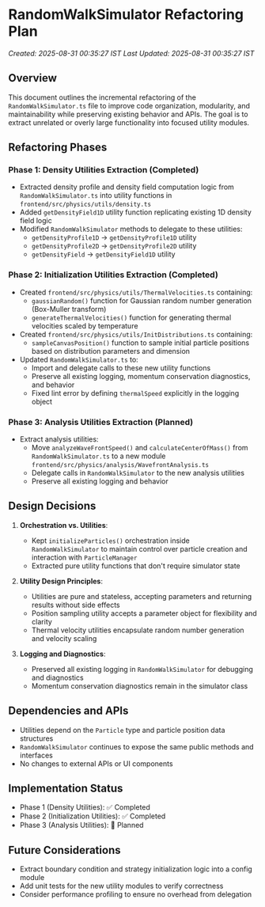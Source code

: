 # RandomWalkSimulator Refactoring Plan

_Created: 2025-08-31 00:35:27 IST_
_Last Updated: 2025-08-31 00:35:27 IST_

## Overview

This document outlines the incremental refactoring of the `RandomWalkSimulator.ts` file to improve code organization, modularity, and maintainability while preserving existing behavior and APIs. The goal is to extract unrelated or overly large functionality into focused utility modules.

## Refactoring Phases

### Phase 1: Density Utilities Extraction (Completed)

- Extracted density profile and density field computation logic from `RandomWalkSimulator.ts` into utility functions in `frontend/src/physics/utils/density.ts`
- Added `getDensityField1D` utility function replicating existing 1D density field logic
- Modified `RandomWalkSimulator` methods to delegate to these utilities:
  - `getDensityProfile1D` → `getDensityProfile1D` utility
  - `getDensityProfile2D` → `getDensityProfile2D` utility
  - `getDensityField` → `getDensityField1D` utility

### Phase 2: Initialization Utilities Extraction (Completed)

- Created `frontend/src/physics/utils/ThermalVelocities.ts` containing:
  - `gaussianRandom()` function for Gaussian random number generation (Box-Muller transform)
  - `generateThermalVelocities()` function for generating thermal velocities scaled by temperature
- Created `frontend/src/physics/utils/InitDistributions.ts` containing:
  - `sampleCanvasPosition()` function to sample initial particle positions based on distribution parameters and dimension
- Updated `RandomWalkSimulator.ts` to:
  - Import and delegate calls to these new utility functions
  - Preserve all existing logging, momentum conservation diagnostics, and behavior
  - Fixed lint error by defining `thermalSpeed` explicitly in the logging object

### Phase 3: Analysis Utilities Extraction (Planned)

- Extract analysis utilities:
  - Move `analyzeWaveFrontSpeed()` and `calculateCenterOfMass()` from `RandomWalkSimulator.ts` to a new module `frontend/src/physics/analysis/WavefrontAnalysis.ts`
  - Delegate calls in `RandomWalkSimulator` to the new analysis utilities
  - Preserve all existing logging and behavior

## Design Decisions

1. **Orchestration vs. Utilities**:
   - Kept `initializeParticles()` orchestration inside `RandomWalkSimulator` to maintain control over particle creation and interaction with `ParticleManager`
   - Extracted pure utility functions that don't require simulator state

2. **Utility Design Principles**:
   - Utilities are pure and stateless, accepting parameters and returning results without side effects
   - Position sampling utility accepts a parameter object for flexibility and clarity
   - Thermal velocity utilities encapsulate random number generation and velocity scaling

3. **Logging and Diagnostics**:
   - Preserved all existing logging in `RandomWalkSimulator` for debugging and diagnostics
   - Momentum conservation diagnostics remain in the simulator class

## Dependencies and APIs

- Utilities depend on the `Particle` type and particle position data structures
- `RandomWalkSimulator` continues to expose the same public methods and interfaces
- No changes to external APIs or UI components

## Implementation Status

- Phase 1 (Density Utilities): ✅ Completed
- Phase 2 (Initialization Utilities): ✅ Completed
- Phase 3 (Analysis Utilities): 🔄 Planned

## Future Considerations

- Extract boundary condition and strategy initialization logic into a config module
- Add unit tests for the new utility modules to verify correctness
- Consider performance profiling to ensure no overhead from delegation